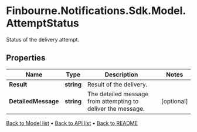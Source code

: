 # Finbourne.Notifications.Sdk.Model.AttemptStatus
Status of the delivery attempt.

## Properties

Name | Type | Description | Notes
------------ | ------------- | ------------- | -------------
**Result** | **string** | Result of the delivery. | 
**DetailedMessage** | **string** | The detailed message from attempting to deliver the message. | [optional] 

[Back to Model list](../README.md#documentation-for-models) &#8226; [Back to API list](../README.md#documentation-for-api-endpoints) &#8226; [Back to README](../README.md)

